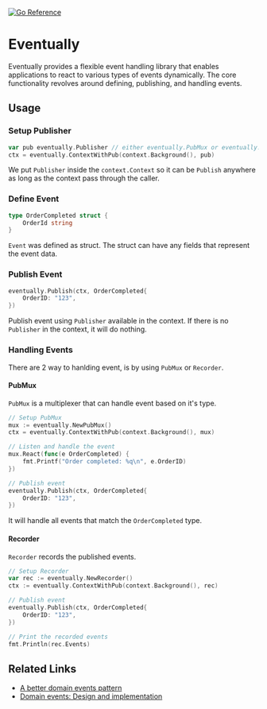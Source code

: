 [![Go Reference](https://pkg.go.dev/badge/github.com/uudashr/eventually.svg)](https://pkg.go.dev/github.com/uudashr/eventually)

# Eventually
Eventually provides a flexible event handling library that enables applications 
to react to various types of events dynamically. The core functionality revolves 
around defining, publishing, and handling events.

## Usage

### Setup Publisher

```go
var pub eventually.Publisher // either eventually.PubMux or eventually.Recorder
ctx = eventually.ContextWithPub(context.Background(), pub)
```

We put `Publisher` inside the `context.Context` so it can be `Publish` anywhere 
as long as the context pass through the caller.

### Define Event
```go
type OrderCompleted struct {
    OrderId string
}
```

`Event` was defined as struct. The struct can have any fields that represent 
the event data.

### Publish Event

```go
eventually.Publish(ctx, OrderCompleted{
    OrderID: "123",
})
```

Publish event using `Publisher` available in the context. If there is no 
`Publisher` in the context, it will do nothing.

### Handling Events

There are 2 way to hanlding event, is by using `PubMux` or `Recorder`.

#### PubMux
`PubMux` is a multiplexer that can handle event based on it's type.

```go
// Setup PubMux
mux := eventually.NewPubMux()
ctx = eventually.ContextWithPub(context.Background(), mux)

// Listen and handle the event
mux.React(func(e OrderCompleted) {
    fmt.Printf("Order completed: %q\n", e.OrderID)
})

// Publish event
eventually.Publish(ctx, OrderCompleted{
    OrderID: "123",
})
```

It will handle all events that match the `OrderCompleted` type.

#### Recorder
`Recorder` records the published events.

```go
// Setup Recorder
var rec := eventually.NewRecorder()
ctx := eventually.ContextWithPub(context.Background(), rec)

// Publish event
eventually.Publish(ctx, OrderCompleted{
    OrderID: "123",
})

// Print the recorded events
fmt.Println(rec.Events)
```

## Related Links
- [A better domain events pattern](https://lostechies.com/jimmybogard/2014/05/13/a-better-domain-events-pattern/)
- [Domain events: Design and implementation](https://learn.microsoft.com/en-us/dotnet/architecture/microservices/microservice-ddd-cqrs-patterns/domain-events-design-implementation)